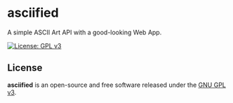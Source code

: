 # asciified

A simple ASCII Art API with a good-looking Web App.

[![License: GPL v3](https://img.shields.io/badge/License-GPLv3-blue.svg)](https://github.com/cybersecsi/RAUDI/blob/main/LICENSE)

## License
**asciified** is an open-source and free software released under the [GNU GPL v3](https://github.com/thelicato/asciified/blob/main/LICENSE).